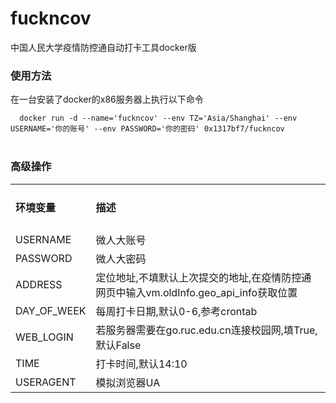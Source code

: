 # fuckncov
中国人民大学疫情防控通自动打卡工具docker版

<h3>
  使用方法
</h3>
<div>
  在一台安装了docker的x86服务器上执行以下命令<br>
</div>


<code>
  docker run -d --name='fuckncov' --env TZ='Asia/Shanghai' --env USERNAME='你的账号' --env PASSWORD='你的密码' 0x1317bf7/fuckncov
</code>

<br>
<h3>
  高级操作
</h3>


<table>
  <tr>
    <td><h4>环境变量<h4></td>
    <td><h4>描述<h4></td>
  </tr>
  <tr>
    <td>USERNAME</td>
    <td>微人大账号</td>
  </tr>
  <tr>
    <td>PASSWORD</td>
    <td>微人大密码</td>
  </tr>
  <tr>
    <td>ADDRESS</td>
    <td>定位地址,不填默认上次提交的地址,在疫情防控通网页中输入vm.oldInfo.geo_api_info获取位置</td>
  </tr>
  <tr>
    <td>DAY_OF_WEEK</td>
    <td>每周打卡日期,默认0-6,参考crontab</td>
  </tr>
  <tr>
    <td>WEB_LOGIN</td>
    <td>若服务器需要在go.ruc.edu.cn连接校园网,填True,默认False</td>
  </tr>
  <tr>
    <td>TIME</td>
    <td>打卡时间,默认14:10</td>
  </tr>
  <tr>
    <td>USERAGENT</td>
    <td>模拟浏览器UA</td>
  </tr>
</table>
